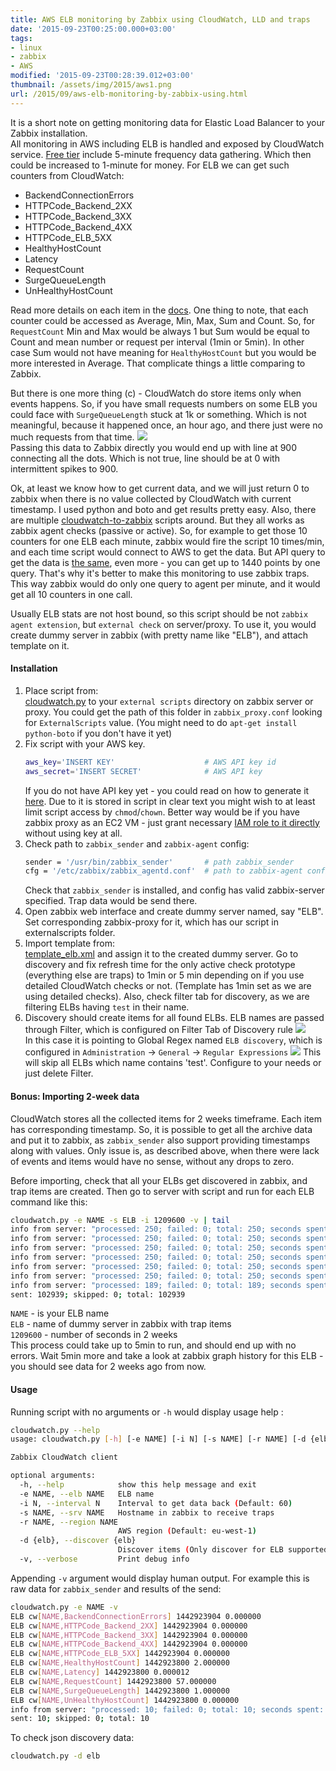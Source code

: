 ```yaml
---
title: AWS ELB monitoring by Zabbix using CloudWatch, LLD and traps
date: '2015-09-23T00:25:00.000+03:00'
tags:
- linux
- zabbix
- AWS
modified: '2015-09-23T00:28:39.012+03:00'
thumbnail: /assets/img/2015/aws1.png
url: /2015/09/aws-elb-monitoring-by-zabbix-using.html
---
```

It is a short note on getting monitoring data for Elastic Load Balancer to your Zabbix installation.  
All monitoring in AWS including ELB is handled and exposed by CloudWatch service. [Free tier](https://aws.amazon.com/cloudwatch/pricing/) include 5-minute frequency data gathering. Which then could be increased to 1-minute for money. For ELB we can get such counters from CloudWatch:
- BackendConnectionErrors
- HTTPCode_Backend_2XX
- HTTPCode_Backend_3XX
- HTTPCode_Backend_4XX
- HTTPCode_ELB_5XX
- HealthyHostCount
- Latency
- RequestCount
- SurgeQueueLength
- UnHealthyHostCount

Read more details on each item in the [docs](http://docs.aws.amazon.com/ElasticLoadBalancing/latest/DeveloperGuide/elb-cloudwatch-metrics.html). One thing to note, that each counter could be accessed as Average, Min, Max, Sum and Count. So, for `RequestCount` Min and Max would be always 1 but Sum would be equal to Count and mean number or request per interval (1min or 5min). In other case Sum would not have meaning for `HealthyHostCount` but you would be more interested in Average. That complicate things a little comparing to Zabbix.

But there is one more thing (c) - CloudWatch do store items only when events happens. So, if you have small requests numbers on some ELB you could face with `SurgeQueueLength` stuck at 1k or something. Which is not meaningful, because it happened once, an hour ago, and there just were no much requests from that time.
![](/assets/img/2015/aws1.png)  
Passing this data to Zabbix directly you would end up with line at 900 connecting all the dots. Which is not true, line should be at 0 with intermittent spikes to 900.

Ok, at least we know how to get current data, and we will just return 0 to zabbix when there is no value collected by CloudWatch with current timestamp. I used python and boto and get results pretty easy. Also, there are multiple [cloudwatch-to-zabbix](https://github.com/randywallace/zabbix-cloudwatch) scripts around. But they all works as zabbix agent checks (passive or active). So, for example to get those 10 counters for one ELB each minute, zabbix would fire the script 10 times/min, and each time script would connect to AWS to get the data. But API query to get the data is [the same](http://docs.aws.amazon.com/AmazonCloudWatch/latest/APIReference/API_GetMetricStatistics.html), even more - you can get up to 1440 points by one query. That's why it's better to make this monitoring to use zabbix traps. This way zabbix would do only one query to agent per minute, and it would get all 10 counters in one call.

Usually ELB stats are not host bound, so this script should be not `zabbix agent extension`, but `external check` on server/proxy. To use it, you would create dummy server in zabbix (with pretty name like "ELB"), and attach template on it.

#### Installation
1. Place script from:  
[cloudwatch.py](https://github.com/sepich/zabbix/raw/master/cloudwatch.py) 
to your `external scripts` directory on zabbix server or proxy. You could get the path of this folder in `zabbix_proxy.conf` looking for `ExternalScripts` value. (You might need to do `apt-get install python-boto` if you don't have it yet)
2. Fix script with your AWS key.
    ```bash
    aws_key='INSERT KEY'                    # AWS API key id
    aws_secret='INSERT SECRET'              # AWS API key
    ```
   If you do not have API key yet - you could read on how to generate it [here](http://docs.aws.amazon.com/cli/latest/userguide/cli-chap-getting-set-up.html#cli-signup). Due to it is stored in script in clear text you might wish to at least limit script access by `chmod`/`chown`. Better way would be if you have zabbix proxy as an EC2 VM - just grant necessary [IAM role to it directly](http://docs.aws.amazon.com/IAM/latest/UserGuide/id_roles_use_switch-role-ec2.html) without using key at all.
3. Check path to `zabbix_sender` and `zabbix-agent` config:
    ```bash
    sender = '/usr/bin/zabbix_sender'       # path zabbix_sender
    cfg = '/etc/zabbix/zabbix_agentd.conf'  # path to zabbix-agent config
    ```
    Check that `zabbix_sender` is installed, and config has valid zabbix-server specified. Trap data would be send there.
4. Open zabbix web interface and create dummy server named, say "ELB". Set corresponding zabbix-proxy for it, which has our script in externalscripts folder.
5. Import template from:  
[template_elb.xml](https://github.com/sepich/zabbix/raw/master/templates/template_elb.xml)
and assign it to the created dummy server. Go to discovery and fix refresh time for the only active check prototype (everything else are traps) to 1min or 5 min depending on if you use detailed CloudWatch checks or not. (Template has 1min set as we are using detailed checks). Also, check filter tab for discovery, as we are filtering ELBs having `test` in their name.
6. Discovery should create items for all found ELBs.
ELB names are passed through Filter, which is configured on Filter Tab of Discovery rule
![](/assets/img/2015/aws2.png)  
In this case it is pointing to Global Regex named `ELB discovery`, which is configured in `Administration` -> `General` -> `Regular Expressions`
![](/assets/img/2015/aws3.png)
This will skip all ELBs which name contains 'test'. Configure to your needs or just delete Filter.

#### Bonus: Importing 2-week data
CloudWatch stores all the collected items for 2 weeks timeframe. Each item has corresponding timestamp. So, it is possible to get all the archive data and put it to zabbix, as `zabbix_sender` also support providing timestamps along with values. Only issue is, as described above, when there were lack of events and items would have no sense, without any drops to zero.

Before importing, check that all your ELBs get discovered in zabbix, and trap items are created. Then go to server with script and run for each ELB command like this:
```bash
cloudwatch.py -e NAME -s ELB -i 1209600 -v | tail
info from server: "processed: 250; failed: 0; total: 250; seconds spent: 0.001387"
info from server: "processed: 250; failed: 0; total: 250; seconds spent: 0.001380"
info from server: "processed: 250; failed: 0; total: 250; seconds spent: 0.001391"
info from server: "processed: 250; failed: 0; total: 250; seconds spent: 0.001383"
info from server: "processed: 250; failed: 0; total: 250; seconds spent: 0.001403"
info from server: "processed: 250; failed: 0; total: 250; seconds spent: 0.001389"
info from server: "processed: 189; failed: 0; total: 189; seconds spent: 0.001050"
sent: 102939; skipped: 0; total: 102939
```
`NAME` - is your ELB name  
`ELB` - name of dummy server in zabbix with trap items  
`1209600` - number of seconds in 2 weeks  
This process could take up to 5min to run, and should end up with no errors. Wait 5min more and take a look at zabbix graph history for this ELB - you should see data for 2 weeks ago from now.

#### Usage
Running script with no arguments or `-h` would display usage help :
```bash
cloudwatch.py --help
usage: cloudwatch.py [-h] [-e NAME] [-i N] [-s NAME] [-r NAME] [-d {elb}] [-v]

Zabbix CloudWatch client

optional arguments:
  -h, --help            show this help message and exit
  -e NAME, --elb NAME   ELB name
  -i N, --interval N    Interval to get data back (Default: 60)
  -s NAME, --srv NAME   Hostname in zabbix to receive traps
  -r NAME, --region NAME
                        AWS region (Default: eu-west-1)
  -d {elb}, --discover {elb}
                        Discover items (Only discover for ELB supported now)
  -v, --verbose         Print debug info
```
Appending `-v` argument would display human output. For example this is raw data for `zabbix_sender` and results of the send:
```bash
cloudwatch.py -e NAME -v
ELB cw[NAME,BackendConnectionErrors] 1442923904 0.000000
ELB cw[NAME,HTTPCode_Backend_2XX] 1442923904 0.000000
ELB cw[NAME,HTTPCode_Backend_3XX] 1442923904 0.000000
ELB cw[NAME,HTTPCode_Backend_4XX] 1442923904 0.000000
ELB cw[NAME,HTTPCode_ELB_5XX] 1442923904 0.000000
ELB cw[NAME,HealthyHostCount] 1442923800 2.000000
ELB cw[NAME,Latency] 1442923800 0.000012
ELB cw[NAME,RequestCount] 1442923800 57.000000
ELB cw[NAME,SurgeQueueLength] 1442923800 1.000000
ELB cw[NAME,UnHealthyHostCount] 1442923800 0.000000
info from server: "processed: 10; failed: 0; total: 10; seconds spent: 0.000095"
sent: 10; skipped: 0; total: 10
```
To check json discovery data:
```bash
cloudwatch.py -d elb
```
